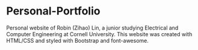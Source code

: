 # Personal-Portfolio

Personal website of Robin (Zihao) Lin, a junior studying Electrical and Computer Engineering at Cornell University. This website was created with HTML/CSS and styled with Bootstrap and font-awesome.
